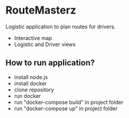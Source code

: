 # RouteMasterz

Logistic application to plan routes for drivers.
- Interactive map
- Logistic and Driver views

## How to run application?

- install node.js
- install docker
- clone repository
- run docker
- run "docker-compose build" in project folder
- run "docker-compose up" in project folder
